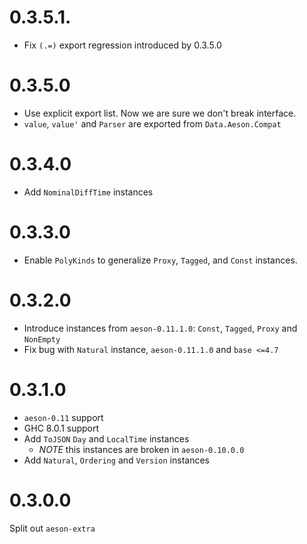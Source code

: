 # 0.3.5.1.

- Fix `(.=)` export regression introduced by 0.3.5.0

# 0.3.5.0

- Use explicit export list. Now we are sure we don't break interface.
- `value`, `value'` and `Parser` are exported from `Data.Aeson.Compat`

# 0.3.4.0

- Add `NominalDiffTime` instances

# 0.3.3.0

- Enable `PolyKinds` to generalize `Proxy`, `Tagged`, and `Const` instances.

# 0.3.2.0

- Introduce instances from `aeson-0.11.1.0`: `Const`, `Tagged`, `Proxy` and `NonEmpty`
- Fix bug with `Natural` instance, `aeson-0.11.1.0` and `base <=4.7`

# 0.3.1.0

- `aeson-0.11` support
- GHC 8.0.1 support
- Add `ToJSON` `Day` and `LocalTime` instances
  - *NOTE* this instances are broken in `aeson-0.10.0.0`
- Add `Natural`, `Ordering` and `Version` instances

# 0.3.0.0

Split out `aeson-extra`
